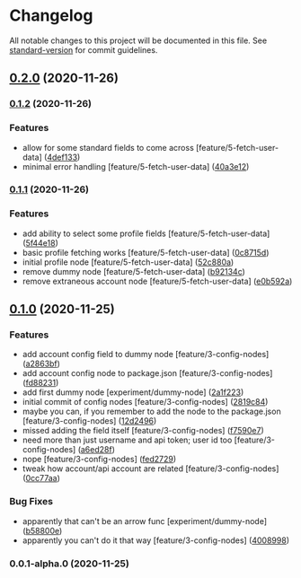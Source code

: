 # Changelog

All notable changes to this project will be documented in this file. See [standard-version](https://github.com/conventional-changelog/standard-version) for commit guidelines.

## [0.2.0](https://github.com/chimericdream/node-red-contrib-habitica-link/compare/v0.1.2...v0.2.0) (2020-11-26)

### [0.1.2](https://github.com/chimericdream/node-red-contrib-habitica-link/compare/v0.1.1...v0.1.2) (2020-11-26)


### Features

* allow for some standard fields to come across [feature/5-fetch-user-data] ([4def133](https://github.com/chimericdream/node-red-contrib-habitica-link/commit/4def133052ac7e17d886261582d1528ec7013086))
* minimal error handling [feature/5-fetch-user-data] ([40a3e12](https://github.com/chimericdream/node-red-contrib-habitica-link/commit/40a3e127773e13e44ce677ee5c15c123530f974e))

### [0.1.1](https://github.com/chimericdream/node-red-contrib-habitica-link/compare/v0.1.0...v0.1.1) (2020-11-26)


### Features

* add ability to select some profile fields [feature/5-fetch-user-data] ([5f44e18](https://github.com/chimericdream/node-red-contrib-habitica-link/commit/5f44e189787275392af248e2222a806c1c051f88))
* basic profile fetching works [feature/5-fetch-user-data] ([0c8715d](https://github.com/chimericdream/node-red-contrib-habitica-link/commit/0c8715d93f055106c2a962c062961212b4b75822))
* initial profile node [feature/5-fetch-user-data] ([52c880a](https://github.com/chimericdream/node-red-contrib-habitica-link/commit/52c880a495461ef87b98cf5c73696f4bd7cfa96d))
* remove dummy node [feature/5-fetch-user-data] ([b92134c](https://github.com/chimericdream/node-red-contrib-habitica-link/commit/b92134ccc3148b24e98152760646ab4b01e019b3))
* remove extraneous account node [feature/5-fetch-user-data] ([e0b592a](https://github.com/chimericdream/node-red-contrib-habitica-link/commit/e0b592a83d421dd27ab200c50db136579a0d4630))

## [0.1.0](https://github.com/chimericdream/node-red-contrib-habitica-link/compare/v0.0.1-alpha.0...v0.1.0) (2020-11-25)


### Features

* add account config field to dummy node [feature/3-config-nodes] ([a2863bf](https://github.com/chimericdream/node-red-contrib-habitica-link/commit/a2863bf73f1c11607e243cc7728bae06f1b6feff))
* add account config node to package.json [feature/3-config-nodes] ([fd88231](https://github.com/chimericdream/node-red-contrib-habitica-link/commit/fd88231ac3395c67f3a331ba94ba40742cc8964f))
* add first dummy node [experiment/dummy-node] ([2a1f223](https://github.com/chimericdream/node-red-contrib-habitica-link/commit/2a1f223a0ae092d3e8ad0f42484fadf7673da0cd))
* initial commit of config nodes [feature/3-config-nodes] ([2819c84](https://github.com/chimericdream/node-red-contrib-habitica-link/commit/2819c84fb0ecf01971cd513a7021ce8cb8b691e9))
* maybe you can, if you remember to add the node to the package.json [feature/3-config-nodes] ([12d2496](https://github.com/chimericdream/node-red-contrib-habitica-link/commit/12d249619c823115572ce391813021b0c56f97f2))
* missed adding the field itself [feature/3-config-nodes] ([f7590e7](https://github.com/chimericdream/node-red-contrib-habitica-link/commit/f7590e7f5c097c80fbba633999a47973ddf18eed))
* need more than just username and api token; user id too [feature/3-config-nodes] ([a6ed28f](https://github.com/chimericdream/node-red-contrib-habitica-link/commit/a6ed28f621c0427aabbe4e98628d1829547ae804))
* nope [feature/3-config-nodes] ([fed2729](https://github.com/chimericdream/node-red-contrib-habitica-link/commit/fed2729eb203e6942c36fe1f08f3b872d6b27576))
* tweak how account/api account are related [feature/3-config-nodes] ([0cc77aa](https://github.com/chimericdream/node-red-contrib-habitica-link/commit/0cc77aa3df1eb46ab0b68482c3701fb5910cad89))


### Bug Fixes

* apparently that can't be an arrow func [experiment/dummy-node] ([b58800e](https://github.com/chimericdream/node-red-contrib-habitica-link/commit/b58800e99263274d3064b95b6d98782b194918bb))
* apparently you can't do it that way [feature/3-config-nodes] ([4008998](https://github.com/chimericdream/node-red-contrib-habitica-link/commit/4008998fe9db3ef60b8b99d937691c2fcbdbf16a))

### 0.0.1-alpha.0 (2020-11-25)
